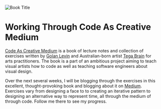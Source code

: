 ![Book Title](https://i5.walmartimages.com/asr/ca8c7720-2927-4ef9-a011-4e4d9d68da96.a47be85b9d108ca2205e023ae921906f.jpeg?odnWidth=612&odnHeight=612&odnBg=ffffff)

# Working Through Code As Creative Medium

[Code As Creative Medium](https://www.amazon.com/Code-Creative-Medium-Handbook-Computational/dp/0262542048/ref=sr_1_1?crid=DVYAPBSLE31&dchild=1&keywords=golan+levin&qid=1620660304&sprefix=tokyo+dri%2Caps%2C231&sr=8-1) is a book of lecture notes and collection of exercises written by [Golan Levin](http://www.flong.com/) and Australian-born artist [Tega Brain](http://www.tegabrain.com/) for arts practitioners. The book is a part of an ambitious project aiming to teach visual artists how to code as well as teaching software engineers about visual design.

Over the next several weeks, I will be blogging through the exercises in this excellent, thought-provoking book and blogging about it on [Medium](https://marthaller-jr.medium.com/). Exercises vary from designing a face to to creating an iterative pattern to designing an alternative way to represent time, all through the medium of through code. Follow me there to see my progress.
